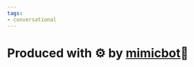```yaml
---
tags:
- conversational
---
```

# Produced with ⚙️ by [mimicbot](https://github.com/CakeCrusher/mimicbot)🤖